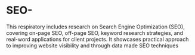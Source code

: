 # SEO-
This respiratory includes research on Search Engine Optimization (SEO), covering on-page SEO, off-page SEO, keyword research strategies, and real-word applications for client projects. It showcases practical approach to improving website visibility and through data made SEO techniques
